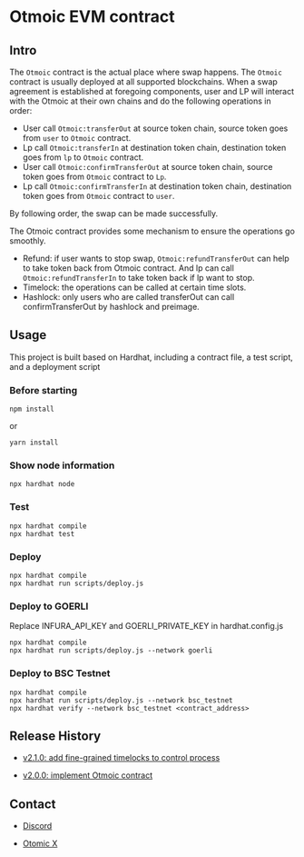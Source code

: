 # Otmoic EVM contract

## Intro

The `Otmoic` contract is the actual place where swap happens. The `Otmoic` contract is usually deployed at all supported blockchains. When a swap agreement is established at foregoing components, user and LP will interact with the Otmoic at their own chains and do the following operations in order:

-   User call `Otmoic:transferOut` at source token chain, source token goes from `user` to `Otmoic` contract.
-   Lp call `Otmoic:transferIn` at destination token chain, destination token goes from `lp` to `Otmoic` contract.
-   User call `Otmoic:confirmTransferOut` at source token chain, source token goes from `Otmoic` contract to `Lp`.
-   Lp call `Otmoic:confirmTransferIn` at destination token chain, destination token goes from `Otmoic` contract to `user`.

By following order, the swap can be made successfully.

The Otmoic contract provides some mechanism to ensure the operations go smoothly.

-   Refund: if user wants to stop swap, `Otmoic:refundTransferOut` can help to take token back from Otmoic contract. And lp can call `Otmoic:refundTransferIn` to take token back if lp want to stop.
-   Timelock: the operations can be called at certain time slots.
-   Hashlock: only users who are called transferOut can call confirmTransferOut by hashlock and preimage.

## Usage

This project is built based on Hardhat, including a contract file, a test script, and a deployment script

### Before starting

```
npm install
```

or

```
yarn install
```

### Show node information

```
npx hardhat node
```

### Test

```
npx hardhat compile
npx hardhat test
```

### Deploy

```
npx hardhat compile
npx hardhat run scripts/deploy.js
```

### Deploy to GOERLI

Replace INFURA_API_KEY and GOERLI_PRIVATE_KEY in hardhat.config.js

```
npx hardhat compile
npx hardhat run scripts/deploy.js --network goerli
```

### Deploy to BSC Testnet

```
npx hardhat compile
npx hardhat run scripts/deploy.js --network bsc_testnet
npx hardhat verify --network bsc_testnet <contract_address>
```

## Release History

-   [v2.1.0: add fine-grained timelocks to control process](https://github.com/otmoic/otmoic-contract-evm/releases/tag/v2.1.0)

-   [v2.0.0: implement Otmoic contract](https://github.com/otmoic/otmoic-contract-evm/releases/tag/v2.0.0)

## Contact

-   [Discord](https://discord.com/invite/mPcNppqcAd)

-   [Otomic X](https://twitter.com/otomic_org)
